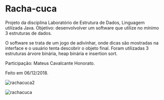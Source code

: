 # Racha-cuca
Projeto da disciplina Laboratório de Estrutura de Dados, Linguagem utilizada Java. Objetivo: desenvolvolver um software que utilize no mínimo 3 estruturas de dados. 

O software se trata de um jogo de adivinhar, onde dicas são mostradas na interface e o usuário tenta descobrir o objeto final. Foram utilizadas 3 estruturas árvore binária, heap binária e insertion sort.

Participação: Mateus Cavalcante Honorato.

Feito em 06/12/2018.

![rachacuca2](https://user-images.githubusercontent.com/34866806/49674556-8a0de580-fa59-11e8-86bb-7e2d025ce573.png)

![rachacuca](https://user-images.githubusercontent.com/34866806/49674560-8ed29980-fa59-11e8-881c-1e1026a5a7ea.png)

